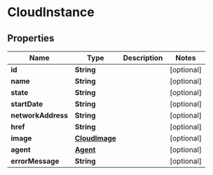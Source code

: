 
# CloudInstance

## Properties
Name | Type | Description | Notes
------------ | ------------- | ------------- | -------------
**id** | **String** |  |  [optional]
**name** | **String** |  |  [optional]
**state** | **String** |  |  [optional]
**startDate** | **String** |  |  [optional]
**networkAddress** | **String** |  |  [optional]
**href** | **String** |  |  [optional]
**image** | [**CloudImage**](CloudImage.md) |  |  [optional]
**agent** | [**Agent**](Agent.md) |  |  [optional]
**errorMessage** | **String** |  |  [optional]



